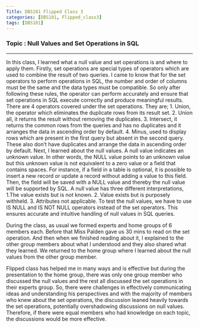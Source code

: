 ```yaml
---
Title: DBS101 Flipped Class 3
categories: [DBS101, Flipped_class3]
tags: [DBS101]
---
```


### Topic : Null Values and Set Operations in SQL
---
In this class, I learned what a null value and set operations is and where to apply them. Firstly, set operations are special types of operators which are used to combine the result of two queries. I came to know that for the set operators to perform operations in SQL, the number and order of columns must be the same and the data types must be compatible. So only after following these rules, the operator can perform accurately and ensure that set operations in SQL execute correctly and produce meaningful results. There are 4 operators covered under the set operations. They are; 1. Union, the operator which eliminates the duplicate rows from its result set. 2. Union all, it returns the result without removing the duplicates. 3. Intersect, it returns the common rows from the queries and has no duplicates and it arranges the data in ascending order by default. 4. Minus, used to display rows which are present in the first query but absent in the second query. These also don’t have duplicates and arrange the data in ascending order by default. Next, I learned about the null values. A null value indicates an unknown value. In other words, the NULL value points to an unknown value but this unknown value is not equivalent to a zero value or a field that contains spaces. For instance, if a field in a table is optional, it is possible to insert a new record or update a record without adding a value to this field. Then, the field will be saved with a NULL value and thereby the null value will be supported by SQL. A null value has three different interpretations, 1.The value exists but is not known. 2. Value exists but is purposely withheld. 3. Attributes not applicable. To test the null values, we have to use IS NULL and IS NOT NULL operators instead of the set operators. This ensures accurate and intuitive handling of null values in SQL queries. 

During the class, as usual we formed experts and home groups of 6 members each. Before that Miss Palden gave us 30 mins to read on the set operation. And then when we finished reading about it, I explained to the other group members about what I understood and they also shared what they learned. We returned to the home group where I learned about the null values from the other group member. 

Flipped class has helped me in many ways and is effective but during the presentation to the home group, there was only one group member who discussed the null values and the rest all discussed the set operations in their experts group. So, there were challenges in effectively communicating ideas and understanding his perspectives and with the majority of members who knew about the set operations, the discussion leaned heavily towards the set operations, potentially overshadowing discussions on null values. Therefore, if there were equal members who had knowledge on each topic, the discussions would be more effective.

